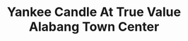 ---
title: "Yankee Candle At True Value Alabang Town Center"
url: /muntinlupa/yankee-candle-at-true-value-alabang-town-center/
shop: Warenhaus
---
